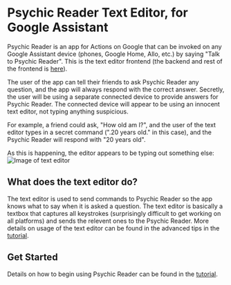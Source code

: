 # Psychic Reader Text Editor, for Google Assistant

Psychic Reader is an app for Actions on Google that can be invoked on any Google Assistant device (phones, Google Home, Allo, etc.) by saying "Talk to Psychic Reader". This is the text editor frontend (the backend and rest of the frontend is [here](https://github.com/karan1149/psychic-google-assistant)).

The user of the app can tell their friends to ask Psychic Reader any question, and the app will always respond with the correct answer. Secretly, the user will be using a separate connected device to provide answers for Psychic Reader. The connected device will appear to be using an innocent text editor, not typing anything suspicious. 

For example, a friend could ask, "How old am I?", and the user of the text editor types in a secret command (".20 years old." in this case), and the Psychic Reader will respond with "20 years old".

As this is happening, the editor appears to be typing out something else:
![Image of text editor](https://getpsychicreader.com/images/editor-demo.gif)

## What does the text editor do?

The text editor is used to send commands to Psychic Reader so the app knows what to say when it is asked a question. The text editor is basically a textbox that captures all keystrokes (surprisingly difficult to get working on all platforms) and sends the relevent ones to the Psychic Reader. More details on usage of the text editor can be found in the advanced tips in the [tutorial](https://getpsychicreader.com/tutorial.html).

## Get Started

Details on how to begin using Psychic Reader can be found in the [tutorial](https://getpsychicreader.com/tutorial.html).
